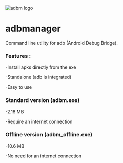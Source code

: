 ![adbm logo](https://myoctocat.com/assets/images/base-octocat.svg)
# adbmanager

Command line utility for adb (Android Debug Bridge).

### Features :

-Install apks directly from the exe

-Standalone (adb is integrated)

-Easy to use

### Standard version (adbm.exe)

-2.18 MB

-Require an internet connection

### Offline version (adbm_offline.exe)

-10.6 MB

-No need for an internet connection
